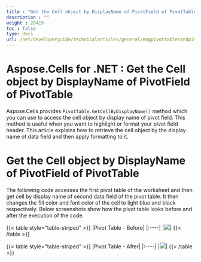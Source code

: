 ```yaml
---
title : "Get the Cell object by DisplayName of PivotField of PivotTable" 
description : "" 
weight : 20419 
toc : false
type: docs
url: /net/developerguide/technicalarticles/general/mngpivottablesandpivotcharts/get+the+cell+object+by+displayname+of+pivotfield+of+pivottable/
---
```


# Aspose.Cells for .NET : Get the Cell object by DisplayName of PivotField of PivotTable


Aspose.Cells provides `PivotTable.GetCellByDisplayName()` method which you can use to access the cell object by display name of pivot field. This method is useful when you want to highlight or format your pivot field header. This article explains how to retrieve the cell object by the display name of data field and then apply formatting to it.

# Get the Cell object by DisplayName of PivotField of PivotTable

The following code accesses the first pivot table of the worksheet and then get cell by display name of second data field of the pivot table. It then changes the fill color and font color of the cell to light blue and black respectively. Below screenshots show how the pivot table looks before and after the execution of the code.

{{< table style="table-striped" >}}
|Pivot Table - Before|
|:----|
|![](https://docs2.aspose.com/cells/net/attachments/5017287/5112372.png)|
{{< /table >}}

{{< table style="table-striped" >}}
|Pivot Table - After|
|:----|
|![](https://docs2.aspose.com/cells/net/attachments/5017287/5112373.png)|
{{< /table >}}

